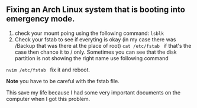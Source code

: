 ## Fixing an Arch Linux system that is booting into emergency mode.

1. check your mount poing using the following command:
   `lsblk `
2. Check your fstab to see if everyting is okay (in my case there was /Backup that was there at the place of root)
   `cat /etc/fstab `
   if that's the case then chance it to / only.
   Sometimes you can see that the disk partition is not showing the right name use following command

`nvim /etc/fstab `
fix it and reboot.

**Note** you have to be careful with the fstab file.

This save my life because I had some very important documents on the computer
when I got this problem.
